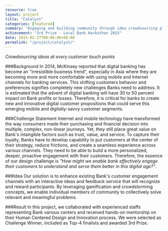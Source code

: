 ```yaml
---
resource: true
layout: project
title: "Catalyst"
categories: [featured]
summary: "Engaging and building community through idea crowdsourcing platform."
achievement: "3rd Prize - Local Bank Hackathon 2015"
date: 2015-02-27T00:00:00+08:00
permalink: "/project/catalyst/"
---
```


*Crowdsourcing ideas at every customer touch points*

###Background
In 2014, McKinsey reported that digital banking has become an "irresistible business trend", especially in Asia where they are becoming more and more comfortable with using mobile and Internet channels for banking services. This shifting customers behavior and preferences signifies completely new challenges Banks need to address. It is estimated that the advent of digital banking will have 30 to 50 percent impact on Bank profits or losses. Therefore, it is critical for banks to create new and innovative digital customer propositions that could serve this emerging mobile and digitally-savvy customer segments.

###Challenge Statement
Internet and mobile technology have transformed the way consumers made their purchasing and financial decision into multiple, complex, non-linear journeys. Yet, they still place
great value on Bank's intangible factors such as trust, value, and service. To capture their loyalty, Banks have to develop capability to put customers at the center of their strategy, reduce frictions, and create a seamless experience across various channels. They need to be able to build a more personalized, deeper, proactive engagement with their customers. Therefore, the essence of our design challenge is *"How might we enable bank effectively engage their customers to understand and serve them better in this digital age?"*.

###Idea
Our solution is to enhance existing Bank's customer engagement channels with an interactive ideas and feedback service that will recognize and reward participants. By leveraging gamification and crowdstorming concepts, we enable individual members of community to collectively solve relevant and meaningful problems.

###Result
In this project, we collaborated with experienced staffs representing Bank various centers and received hands-on mentorship on their Human Centered Design and Innovation process. We were selected as Challenge Winner, included as Top-4 finalists and awarded 3rd Prize. 